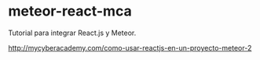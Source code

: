 # meteor-react-mca
Tutorial para integrar React.js y Meteor. 

http://mycyberacademy.com/como-usar-reactjs-en-un-proyecto-meteor-2

